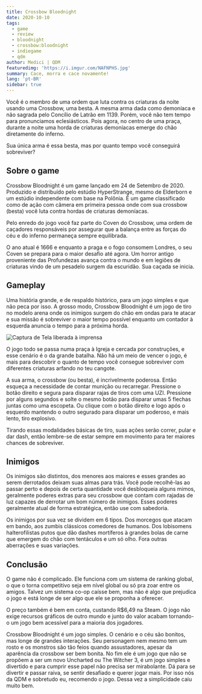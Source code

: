 ```yaml
---
title: Crossbow Bloodnight
date: 2020-10-10
tags: 
  - game
  - review
  - bloodnight
  - crossbow:bloodnight
  - indiegame
  - qdm
author: Medici | QDM
featuredimg: 'https://i.imgur.com/NAFNPHS.jpg'
summary: Cace, morra e cace novamente!
lang: 'pt-BR'
sidebar: true
---
```


Você é o membro de uma ordem que luta contra os criaturas da noite usando uma Crossbow, uma besta. A mesma arma dada como demoníaca e não sagrada pelo Concílio de Latrão em 1139. Porém, você não tem tempo para pronunciamos eclesiásticos. Pois agora, no centro de uma praça, durante a noite uma horda de criaturas demoníacas emerge do chão diretamente do inferno.

Sua única arma é essa besta, mas por quanto tempo você conseguirá sobreviver?

## Sobre o game

Crossbow Bloodnight é um game lançado em 24 de Setembro de 2020. Produzido e distribuído pelo estúdio HyperStrange, mesmo de Elderborn e um estúdio independente com base na Polônia. É um game classificado como de ação com câmera em primeira pessoa onde com sua crossbow (besta) você luta contra hordas de criaturas demoníacas.

Pelo enredo do jogo você faz parte do Coven do Crossbow, uma ordem de caçadores responsáveis por assegurar que a balança entre as forças do céu e do inferno permaneça sempre equilibrada. 

O ano atual é 1666 e enquanto a praga e o fogo consomem Londres, o seu Coven se prepara para o maior desafio até agora. Um horror antigo proveniente das Profundezas avança contra o mundo e em legiões de criaturas vindo de um pesadelo surgem da escuridão. Sua caçada se inicia.

## Gameplay

Uma história grande, e de respaldo histórico, para um jogo simples e que não peca por isso. A grosso modo, Crossbow Bloodnight é um jogo de tiro no modelo arena onde os inimigos surgem do chão em ondas para te atacar e sua missão é sobreviver o maior tempo possível enquanto um contador à esquerda anuncia o tempo para a próxima horda.

![Captura de Tela liberada à imprensa](https://i.imgur.com/7ZOAi6e.jpg)

O jogo todo se passa numa praça à Igreja e cercada por construções, e esse cenário é o da grande batalha. Não há um meio de vencer o jogo, é mais para descobrir o quanto de tempo você consegue sobreviver com diferentes criaturas arfando no teu cangote.

A sua arma, o crossbow (ou besta), é incrivelmente poderosa. Então esqueça a necessidade de contar munição ou recarregar. Pressione o botão direito e segura para disparar rajas de tiros com uma UZI. Pressione por alguns segundos e solte o mesmo botão para disparar umas 5 flechas juntas como uma escopeta. Ou clique com o botão direito e logo após o esquerdo mantendo o outro segurado para disparar um poderoso, e mais lento, tiro explosivo.

Tirando essas modalidades básicas de tiro, suas ações serão correr, pular e dar dash, então lembre-se de estar sempre em movimento para ter maiores chances de sobreviver.

## Inimigos

Os inimigos são distintos, dos menores aos maiores e esses grandes ao serem derrotados deixam suas almas para trás. Você pode recolhê-las ao passar perto e depois de certa quantidade você desbloqueia alguns mimos, geralmente poderes extras para seu crossbow que contam com rajadas de luz capazes de derrotar um bom número de inimigos. Esses poderes geralmente atual de forma estratégica, então use com sabedoria.

Os inimigos por sua vez se dividem em 6 tipos. Dos morcegos que atacam em bando, aos zumbis clássicos comedores de humanos. Dos lobisomens halterofilistas putos que dão dashes mortíferos à grandes bolas de carne que emergem do chão com tentáculos e um só olho. Fora outras aberrações e suas variações.

## Conclusão

O game não é complicado. Ele funciona com um sistema de ranking global, o que o torna competitivo seja em nível global ou só pra zoar entre os amigos. Talvez um sistema co-op caísse bem, mas não é algo que prejudica o jogo e está longe de ser algo que ele se proponha a oferecer.

O preço também é bem em conta, custando R$6,49 na Steam. O jogo não exige recursos gráficos de outro mundo e junto do valor acabam tornando-o um jogo bem acessível para a maioria dos jogadores.

Crossbow Bloodnight é um jogo simples. O cenário e o céu são bonitos, mas longe de grandes interações. Seu personagem nem mesmo tem um rosto e os monstros são tão feios quando assustadores, apesar da aparência da crossbow ser bem bonita. No fim ele é um jogo que não se propõem a ser um novo Uncharted ou The Witcher 3, é um jogo simples e divertido e para cumprir esse papel não precisa ser mirabolante. Dá para se divertir e passar raiva, se sentir desafiado e querer jogar mais. Por isso nós da QDM e sobretudo eu, recomendo o jogo. Dessa vez a simplicidade caiu muito bem.